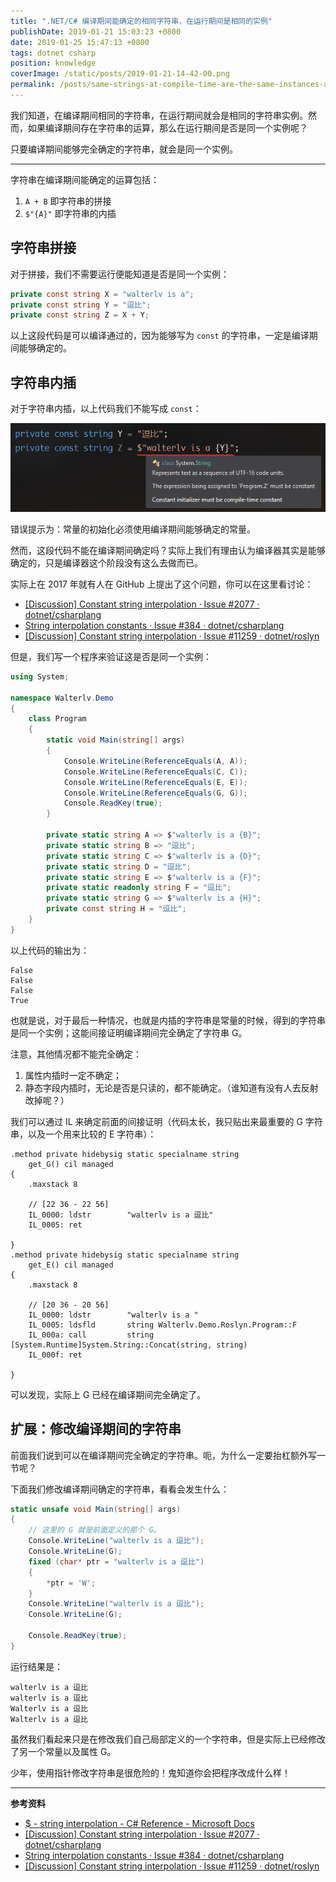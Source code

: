 ```yaml
---
title: ".NET/C# 编译期间能确定的相同字符串，在运行期间是相同的实例"
publishDate: 2019-01-21 15:03:23 +0800
date: 2019-01-25 15:47:13 +0800
tags: dotnet csharp
position: knowledge
coverImage: /static/posts/2019-01-21-14-42-00.png
permalink: /posts/same-strings-at-compile-time-are-the-same-instances-at-runtime.html
---
```


我们知道，在编译期间相同的字符串，在运行期间就会是相同的字符串实例。然而，如果编译期间存在字符串的运算，那么在运行期间是否是同一个实例呢？

只要编译期间能够完全确定的字符串，就会是同一个实例。

---

字符串在编译期间能确定的运算包括：

1. `A + B` 即字符串的拼接
1. `$"{A}"` 即字符串的内插

<div id="toc"></div>

## 字符串拼接

对于拼接，我们不需要运行便能知道是否是同一个实例：

```csharp
private const string X = "walterlv is a";
private const string Y = "逗比";
private const string Z = X + Y;
```

以上这段代码是可以编译通过的，因为能够写为 `const` 的字符串，一定是编译期间能够确定的。

## 字符串内插

对于字符串内插，以上代码我们不能写成 `const`：

![错误提示](/static/posts/2019-01-21-14-42-00.png)

错误提示为：常量的初始化必须使用编译期间能够确定的常量。

然而，这段代码不能在编译期间确定吗？实际上我们有理由认为编译器其实是能够确定的，只是编译器这个阶段没有这么去做而已。

实际上在 2017 年就有人在 GitHub 上提出了这个问题，你可以在这里看讨论：

- [[Discussion] Constant string interpolation · Issue #2077 · dotnet/csharplang](https://github.com/dotnet/csharplang/issues/2077)
- [String interpolation constants · Issue #384 · dotnet/csharplang](https://github.com/dotnet/csharplang/issues/384)
- [[Discussion] Constant string interpolation · Issue #11259 · dotnet/roslyn](https://github.com/dotnet/roslyn/issues/11259)

但是，我们写一个程序来验证这是否是同一个实例：

```csharp
using System;

namespace Walterlv.Demo
{
    class Program
    {
        static void Main(string[] args)
        {
            Console.WriteLine(ReferenceEquals(A, A));
            Console.WriteLine(ReferenceEquals(C, C));
            Console.WriteLine(ReferenceEquals(E, E));
            Console.WriteLine(ReferenceEquals(G, G));
            Console.ReadKey(true);
        }

        private static string A => $"walterlv is a {B}";
        private static string B => "逗比";
        private static string C => $"walterlv is a {D}";
        private static string D = "逗比";
        private static string E => $"walterlv is a {F}";
        private static readonly string F = "逗比";
        private static string G => $"walterlv is a {H}";
        private const string H = "逗比";
    }
}
```

以上代码的输出为：

```
False
False
False
True
```

也就是说，对于最后一种情况，也就是内插的字符串是常量的时候，得到的字符串是同一个实例；这能间接证明编译期间完全确定了字符串 G。

注意，其他情况都不能完全确定：

1. 属性内插时一定不确定；
1. 静态字段内插时，无论是否是只读的，都不能确定。（谁知道有没有人去反射改掉呢？）

我们可以通过 IL 来确定前面的间接证明（代码太长，我只贴出来最重要的 G 字符串，以及一个用来比较的 E 字符串）：

```
.method private hidebysig static specialname string
    get_G() cil managed
{
    .maxstack 8

    // [22 36 - 22 56]
    IL_0000: ldstr        "walterlv is a 逗比"
    IL_0005: ret

}
.method private hidebysig static specialname string
    get_E() cil managed
{
    .maxstack 8

    // [20 36 - 20 56]
    IL_0000: ldstr        "walterlv is a "
    IL_0005: ldsfld       string Walterlv.Demo.Roslyn.Program::F
    IL_000a: call         string [System.Runtime]System.String::Concat(string, string)
    IL_000f: ret

}
```

可以发现，实际上 G 已经在编译期间完全确定了。

## 扩展：修改编译期间的字符串

前面我们说到可以在编译期间完全确定的字符串。呃，为什么一定要抬杠额外写一节呢？

下面我们修改编译期间确定的字符串，看看会发生什么：

```csharp
static unsafe void Main(string[] args)
{
    // 这里的 G 就是前面定义的那个 G。
    Console.WriteLine("walterlv is a 逗比");
    Console.WriteLine(G);
    fixed (char* ptr = "walterlv is a 逗比")
    {
        *ptr = 'W';
    }
    Console.WriteLine("walterlv is a 逗比");
    Console.WriteLine(G);

    Console.ReadKey(true);
}
```

运行结果是：

```
walterlv is a 逗比
walterlv is a 逗比
Walterlv is a 逗比
Walterlv is a 逗比
```

虽然我们看起来只是在修改我们自己局部定义的一个字符串，但是实际上已经修改了另一个常量以及属性 G。

少年，使用指针修改字符串是很危险的！鬼知道你会把程序改成什么样！

---

**参考资料**

- [$ - string interpolation - C# Reference - Microsoft Docs](https://docs.microsoft.com/en-us/dotnet/csharp/language-reference/tokens/interpolated)
- [[Discussion] Constant string interpolation · Issue #2077 · dotnet/csharplang](https://github.com/dotnet/csharplang/issues/2077)
- [String interpolation constants · Issue #384 · dotnet/csharplang](https://github.com/dotnet/csharplang/issues/384)
- [[Discussion] Constant string interpolation · Issue #11259 · dotnet/roslyn](https://github.com/dotnet/roslyn/issues/11259)


